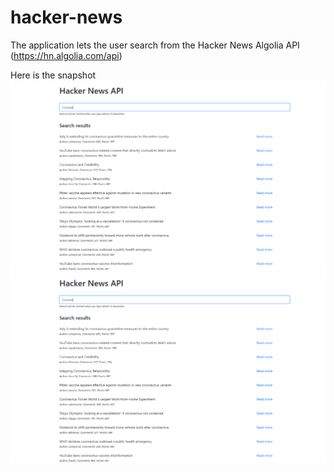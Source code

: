 # hacker-news

The application lets the user search from the Hacker News Algolia API (https://hn.algolia.com/api)

Here is the snapshot ![picture](hacker-news-API.png)
<img src="./hacker-news-API.png">
